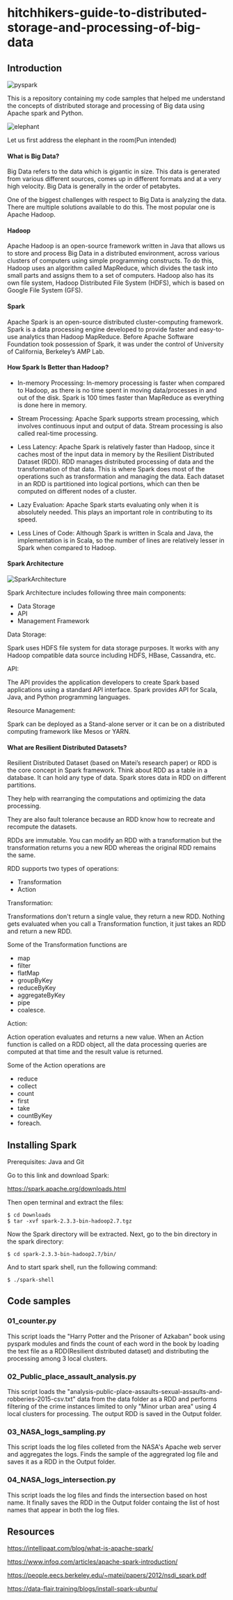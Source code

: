 # hitchhikers-guide-to-distributed-storage-and-processing-of-big-data

## Introduction
![pyspark](https://github.com/PotatoSpudowski/hitchhikers-guide-to-distributed-storage-and-processing-of-big-data/blob/master/Images/spark.png)

This is a repository containing my code samples that helped me understand the concepts of distributed storage and processing of Big data using Apache spark and Python.

![elephant](https://github.com/PotatoSpudowski/hitchhikers-guide-to-distributed-storage-and-processing-of-big-data/blob/master/Images/hadoop_spark_logos.png)

Let us first address the elephant in the room(Pun intended)

#### What is Big Data?
Big Data refers to the data which is gigantic in size. This data is generated from various different sources, comes up in different formats and at a very high velocity. Big Data is generally in the order of petabytes.

One of the biggest challenges with respect to Big Data is analyzing the data. There are multiple solutions available to do this. The most popular one is Apache Hadoop.

#### Hadoop
Apache Hadoop is an open-source framework written in Java that allows us to store and process Big Data in a distributed environment, across various clusters of computers using simple programming constructs. To do this, Hadoop uses an algorithm called MapReduce, which divides the task into small parts and assigns them to a set of computers. Hadoop also has its own file system, Hadoop Distributed File System (HDFS), which is based on Google File System (GFS).

#### Spark
Apache Spark is an open-source distributed cluster-computing framework. Spark is a data processing engine developed to provide faster and easy-to-use analytics than Hadoop MapReduce. Before Apache Software Foundation took possession of Spark, it was under the control of University of California, Berkeley’s AMP Lab.

#### How Spark Is Better than Hadoop?
* In-memory Processing: In-memory processing is faster when compared to Hadoop, as there is no time spent in moving data/processes in and out of the disk. Spark is 100 times faster than MapReduce as everything is done here in memory.

* Stream Processing: Apache Spark supports stream processing, which involves continuous input and output of data. Stream processing is also called real-time processing.

* Less Latency: Apache Spark is relatively faster than Hadoop, since it caches most of the input data in memory by the Resilient Distributed Dataset (RDD). RDD manages distributed processing of data and the transformation of that data. This is where Spark does most of the operations such as transformation and managing the data. Each dataset in an RDD is partitioned into logical portions, which can then be computed on different nodes of a cluster.

* Lazy Evaluation: Apache Spark starts evaluating only when it is absolutely needed. This plays an important role in contributing to its speed.

* Less Lines of Code: Although Spark is written in Scala and Java, the implementation is in Scala, so the number of lines are relatively lesser in Spark when compared to Hadoop.

#### Spark Architecture
![SparkArchitecture](https://github.com/PotatoSpudowski/hitchhikers-guide-to-distributed-storage-and-processing-of-big-data/blob/master/Images/spark_architecture.png)

Spark Architecture includes following three main components:

* Data Storage
* API
* Management Framework

Data Storage:

Spark uses HDFS file system for data storage purposes. It works with any Hadoop compatible data source including HDFS, HBase, Cassandra, etc.

API:

The API provides the application developers to create Spark based applications using a standard API interface. Spark provides API for Scala, Java, and Python programming languages.

Resource Management:

Spark can be deployed as a Stand-alone server or it can be on a distributed computing framework like Mesos or YARN.

#### What are Resilient Distributed Datasets?

Resilient Distributed Dataset (based on Matei’s research paper) or RDD is the core concept in Spark framework. Think about RDD as a table in a database. It can hold any type of data. Spark stores data in RDD on different partitions.

They help with rearranging the computations and optimizing the data processing.

They are also fault tolerance because an RDD know how to recreate and recompute the datasets.

RDDs are immutable. You can modify an RDD with a transformation but the transformation returns you a new RDD whereas the original RDD remains the same.

RDD supports two types of operations:

* Transformation
* Action

Transformation: 

Transformations don't return a single value, they return a new RDD. Nothing gets evaluated when you call a Transformation function, it just takes an RDD and return a new RDD.

Some of the Transformation functions are 
* map 
* filter 
* flatMap 
* groupByKey
* reduceByKey
* aggregateByKey
* pipe
* coalesce.

Action: 

Action operation evaluates and returns a new value. When an Action function is called on a RDD object, all the data processing queries are computed at that time and the result value is returned.

Some of the Action operations are 
* reduce 
* collect
* count
* first
* take
* countByKey 
* foreach.

## Installing Spark

Prerequisites: Java and Git

Go to this link and download Spark:

https://spark.apache.org/downloads.html

Then open terminal and extract the files:

```
$ cd Downloads
$ tar -xvf spark-2.3.3-bin-hadoop2.7.tgz
```

Now the Spark directory will be extracted.
Next, go to the bin directory in the spark directory:
```
$ cd spark-2.3.3-bin-hadoop2.7/bin/
```
And to start spark shell, run the following command:
```
$ ./spark-shell
```
## Code samples

### 01_counter.py
This script loads the "Harry Potter and the Prisoner of Azkaban" book using pyspark modules 
and finds the count of each word in the book by loading the text file as a RDD(Resilient distributed dataset) and distributing the processing among 3 local clusters.

### 02_Public_place_assault_analysis.py
This script loads the "analysis-public-place-assaults-sexual-assaults-and-robberies-2015-csv.txt" data from the data folder as a RDD and performs filtering of the crime instances limited to only "Minor urban area" using 4 local clusters for processing. The output RDD is saved in the Output folder.

### 03_NASA_logs_sampling.py
This script loads the log files colleted from the NASA's Apache web server and aggregates the logs. Finds the sample of the aggregrated log file and saves it as a RDD in the Output folder.

### 04_NASA_logs_intersection.py
This script loads the log files and finds the intersection based on host name. It finally saves the RDD in the Output folder containg the list of host names that appear in both the log files.

## Resources
https://intellipaat.com/blog/what-is-apache-spark/

https://www.infoq.com/articles/apache-spark-introduction/

https://people.eecs.berkeley.edu/~matei/papers/2012/nsdi_spark.pdf

https://data-flair.training/blogs/install-spark-ubuntu/

